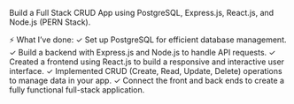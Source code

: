 Build a Full Stack CRUD App using PostgreSQL, Express.js, React.js, and Node.js (PERN Stack).

⚡ What I’ve done:
✓ Set up PostgreSQL for efficient database management.
✓ Build a backend with Express.js and Node.js to handle API requests.
✓ Created a frontend using React.js to build a responsive and interactive user interface.
✓ Implemented CRUD (Create, Read, Update, Delete) operations to manage data in your app.
✓ Connect the front and back ends to create a fully functional full-stack application.

